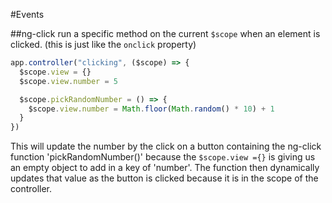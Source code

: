 #Events

##ng-click
run a specific method on the current `$scope` when an element is clicked. (this is just like the `onclick` property)

```javascript
app.controller("clicking", ($scope) => {
  $scope.view = {}
  $scope.view.number = 5

  $scope.pickRandomNumber = () => {
    $scope.view.number = Math.floor(Math.random() * 10) + 1
  }
})
```
This will update the number by the click on a button containing the ng-click function 'pickRandomNumber()' because the `$scope.view ={}` is giving us an empty object to add in a key of 'number'. The function then dynamically updates that value as the button is clicked because it is in the scope of the controller.
